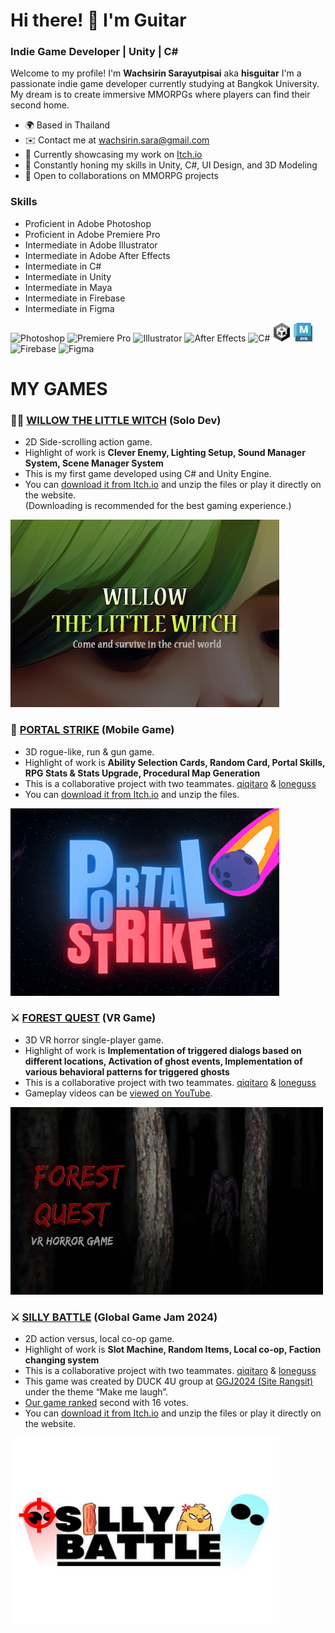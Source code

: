 # Hi there! 👋 I'm Guitar
### Indie Game Developer | Unity | C# 

Welcome to my profile! I'm **Wachsirin Sarayutpisai** aka **hisguitar** I'm a passionate indie game developer currently studying at Bangkok University. My dream is to create immersive MMORPGs where players can find their second home.
* 🌍 Based in Thailand
* ✉️ Contact me at [wachsirin.sara@gmail.com](mailto:wachsirin.sara@gmail.com)
* 🚀 Currently showcasing my work on [Itch.io](https://hisguitar.itch.io/)
* 🧠 Constantly honing my skills in Unity, C#, UI Design, and 3D Modeling
* 🤝 Open to collaborations on MMORPG projects

### Skills
* Proficient in Adobe Photoshop
* Proficient in Adobe Premiere Pro
* Intermediate in Adobe Illustrator
* Intermediate in Adobe After Effects
* Intermediate in C#
* Intermediate in Unity
* Intermediate in Maya
* Intermediate in Firebase
* Intermediate in Figma
<p align="left">
  <img src="https://raw.githubusercontent.com/danielcranney/readme-generator/main/public/icons/skills/photoshop-colored.svg" width="30" height="30" alt="Photoshop" />
  <img src="https://raw.githubusercontent.com/danielcranney/readme-generator/main/public/icons/skills/premierepro-colored.svg" width="30" height="30" alt="Premiere Pro" />
  <img src="https://raw.githubusercontent.com/danielcranney/readme-generator/main/public/icons/skills/illustrator-colored.svg" width="30" height="30" alt="Illustrator" />
  <img src="https://raw.githubusercontent.com/danielcranney/readme-generator/main/public/icons/skills/aftereffects-colored.svg" width="30" height="30" alt="After Effects" />
  <img src="https://raw.githubusercontent.com/danielcranney/readme-generator/main/public/icons/skills/csharp-colored.svg" width="30" height="30" alt="C#" />
  <img src="Unity_Icon.png" width="30" height="30" alt="Unity" />
  <img src="Maya_Icon.png" width="30" height="30" alt="Maya" />
  <img src="https://raw.githubusercontent.com/danielcranney/readme-generator/main/public/icons/skills/firebase-colored.svg" width="30" height="30" alt="Firebase" />
  <img src="https://raw.githubusercontent.com/danielcranney/readme-generator/main/public/icons/skills/figma-colored.svg" width="30" height="30" alt="Figma" />
</p>


# MY GAMES
### 🧙‍♂️ [WILLOW THE LITTLE WITCH](https://hisguitar.itch.io/willow) (Solo Dev)
* 2D Side-scrolling action game.
* Highlight of work is **Clever Enemy, Lighting Setup, Sound Manager System, Scene Manager System**
* This is my first game developed using C# and Unity Engine.
* You can [download it from Itch.io](https://hisguitar.itch.io/willow) and unzip the files or play it directly on the website.  
  (Downloading is recommended for the best gaming experience.)
<p align="left">
  <kbd>
    <a href="https://hisguitar.itch.io/willow" target="_blank" rel="noreferrer">
      <img src="Willow_Cover.png" width="430" height="300" alt="Willow The Little Witch" />
    </a>
  </kbd>
</p>

### 🌟 [PORTAL STRIKE](https://hisguitar.itch.io/portal-strike) (Mobile Game)
* 3D rogue-like, run & gun game.
* Highlight of work is **Ability Selection Cards, Random Card, Portal Skills, RPG Stats & Stats Upgrade, Procedural Map Generation**
* This is a collaborative project with two teammates. [qiqitaro](https://github.com/cheqii) & [loneguss](https://github.com/loneguss)
* You can [download it from Itch.io](https://hisguitar.itch.io/portal-strike) and unzip the files.
<p align="left">
  <kbd>
    <a href="https://hisguitar.itch.io/portal-strike" target="_blank" rel="noreferrer">
      <img src="PortalStrike_Cover.png" width="430" height="300" alt="Portal Strike" />
    </a>
  </kbd>
</p>

### ⚔ [FOREST QUEST](https://youtu.be/P7xZljkSM3Q?si=lK7ubU4eHmOwwfuc) (VR Game)
* 3D VR horror single-player game.
* Highlight of work is **Implementation of triggered dialogs based on different locations, Activation of ghost events, Implementation of various behavioral patterns for triggered ghosts**
* This is a collaborative project with two teammates. [qiqitaro](https://github.com/cheqii) & [loneguss](https://github.com/loneguss)
* Gameplay videos can be [viewed on YouTube](https://youtu.be/P7xZljkSM3Q?si=lK7ubU4eHmOwwfuc).
<p align="left">
  <kbd>
    <a href="https://qiqitaro.itch.io/silly-battle" target="_blank" rel="noreferrer">
      <img src="ForestQuest_Cover.jpg" width="500" height="300" alt="Silly Battle" />
    </a>
  </kbd>
</p>

### ⚔ [SILLY BATTLE](https://qiqitaro.itch.io/silly-battle) (Global Game Jam 2024)
* 2D action versus, local co-op game.
* Highlight of work is **Slot Machine, Random Items, Local co-op, Faction changing system**
* This is a collaborative project with two teammates. [qiqitaro](https://github.com/cheqii) & [loneguss](https://github.com/loneguss)
* This game was created by DUCK 4U group at [GGJ2024 (Site Rangsit)](https://globalgamejam.org/jam-sites/2024/rangsit-university) under the theme “Make me laugh”.
* [Our game ranked](https://web.facebook.com/ThaiGameJam/videos/393072943374390/) second with 16 votes.
* You can [download it from Itch.io](https://qiqitaro.itch.io/silly-battle) and unzip the files or play it directly on the website.
<p align="left">
  <kbd>
    <a href="https://qiqitaro.itch.io/silly-battle" target="_blank" rel="noreferrer">
      <img src="SillyBattle_Cover.png" width="430" height="300" alt="Silly Battle" />
    </a>
  </kbd>
</p>
